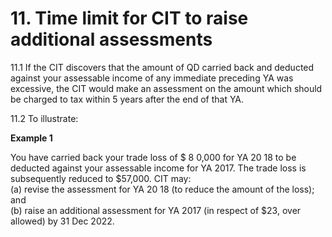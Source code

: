# 11. Time limit for CIT to raise additional assessments

11.1 If the CIT discovers that the amount of QD carried back and deducted against your assessable income of any immediate preceding YA was excessive, the CIT would make an assessment on the amount which should be charged to tax within 5 years after the end of that YA.


11.2 To illustrate:

**Example 1**

You have carried back your trade loss of $ 8 0,000 for YA 20 18 to be deducted against your assessable income for YA 2017. The trade loss is subsequently reduced to $57,000. CIT may:
<br/>(a) revise the assessment for YA 20 18 (to reduce the amount of the loss); and
<br/>(b) raise an additional assessment for YA 2017 (in respect of $23, over allowed) by 31 Dec 2022.
